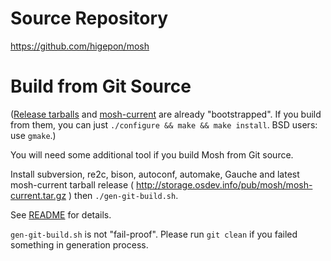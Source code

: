 # Source Repository #

https://github.com/higepon/mosh

# Build from Git Source #

([Release tarballs](http://code.google.com/p/mosh-scheme/downloads/list) and [mosh-current](http://storage.osdev.info/pub/mosh/mosh-current.tar.gz) are already "bootstrapped". If you build from them, you can just `./configure && make && make install`. BSD users: use `gmake`.)

You will need some additional tool if you build Mosh from Git source.

Install subversion, re2c, bison, autoconf, automake, Gauche and latest mosh-current tarball release ( http://storage.osdev.info/pub/mosh/mosh-current.tar.gz ) then `./gen-git-build.sh`.

See [README](https://github.com/higepon/mosh/blob/master/README.md) for details.

`gen-git-build.sh` is not "fail-proof". Please run `git clean` if you failed something in generation process.